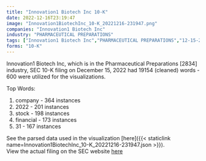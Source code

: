 ```yaml
---
title: "Innovation1 Biotech Inc 10-K"
date: 2022-12-16T23:19:47
image: "Innovation1BiotechInc_10-K_20221216-231947.png"
companies: "Innovation1 Biotech Inc"
industry: "PHARMACEUTICAL PREPARATIONS"
tags: ["Innovation1 Biotech Inc","PHARMACEUTICAL PREPARATIONS","12-15-2022","10-K"]
forms: "10-K"
---
```

Innovation1 Biotech Inc, which is in the Pharmaceutical Preparations [2834] industry, SEC 10-K filing on December 15, 2022 had 19154 (cleaned) words - 600 were utilized for the visualizations.

Top Words:
1. company - 364 instances
2. 2022 - 201 instances
3. stock - 198 instances
4. financial - 173 instances
5. 31 - 167 instances


See the parsed data used in the visualization [here]({{< staticlink name=Innovation1BiotechInc_10-K_20221216-231947.json >}}).  
View the actual filing on the SEC website [here](https://www.sec.gov/Archives/edgar/data/1629205/0001477932-22-009309.txt)
